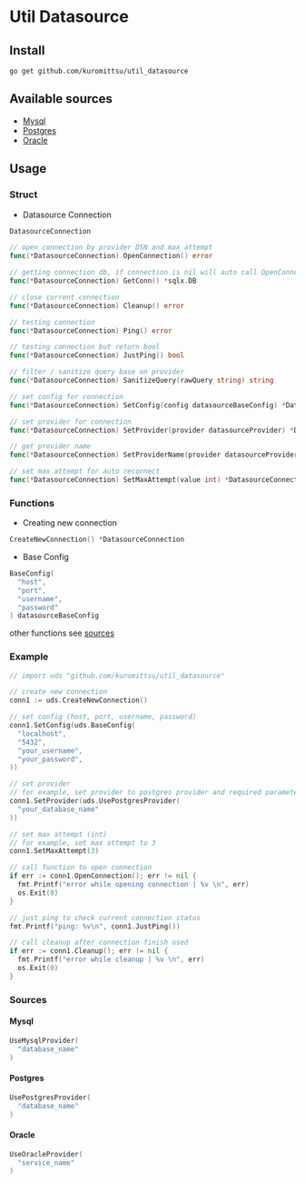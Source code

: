 # Util Datasource

## Install

```
go get github.com/kuromittsu/util_datasource
```

## Available sources

- [Mysql](#mysql)
- [Postgres](#postgres)
- [Oracle](#oracle)

## Usage

### Struct

- Datasource Connection

```go
DatasourceConnection

// open connection by provider DSN and max attempt
func(*DatasourceConnection) OpenConnection() error

// getting connection db, if connection is nil will auto call OpenConnection function
func(*DatasourceConnection) GetConn() *sqlx.DB

// close current connection
func(*DatasourceConnection) Cleanup() error

// testing connection
func(*DatasourceConnection) Ping() error

// testing connection but return bool
func(*DatasourceConnection) JustPing() bool

// filter / sanitize query base on provider
func(*DatasourceConnection) SanitizeQuery(rawQuery string) string

// set config for connection
func(*DatasourceConnection) SetConfig(config datasourceBaseConfig) *DatasourceConnection

// set provider for connection
func(*DatasourceConnection) SetProvider(provider datasourceProvider) *DatasourceConnection

// get provider name
func(*DatasourceConnection) SetProviderName(provider datasourceProvider) *DatasourceConnection

// set max attempt for auto reconnect
func(*DatasourceConnection) SetMaxAttempt(value int) *DatasourceConnection
```

### Functions

- Creating new connection

```go
CreateNewConnection() *DatasourceConnection
```

- Base Config

```go
BaseConfig(
  "host",
  "port",
  "username",
  "password"
) datasourceBaseConfig
```

other functions see [sources](#sources)

### Example

```go
// import uds "github.com/kuromittsu/util_datasource"

// create new connection
conn1 := uds.CreateNewConnection()

// set config (host, port, username, password)
conn1.SetConfig(uds.BaseConfig(
  "localhost",
  "5432",
  "your_username",
  "your_password",
))

// set provider
// for example, set provider to postgres provider and required parameter is database name
conn1.SetProvider(uds.UsePostgresProvider(
  "your_database_name"
))

// set max attempt (int)
// for example, set max attempt to 3
conn1.SetMaxAttempt(3)

// call function to open connection
if err := conn1.OpenConnection(); err != nil {
  fmt.Printf("error while opening connection | %v \n", err)
  os.Exit(0)
}

// just ping to check current connection status
fmt.Printf("ping: %v\n", conn1.JustPing())

// call cleanup after connection finish used
if err := conn1.Cleanup(); err != nil {
  fmt.Printf("error while cleanup | %v \n", err)
  os.Exit(0)
}
```

### Sources

#### Mysql

```go
UseMysqlProvider(
  "database_name"
)
```

#### Postgres

```go
UsePostgresProvider(
  "database_name"
)
```

#### Oracle

```go
UseOracleProvider(
  "service_name"
)
```
